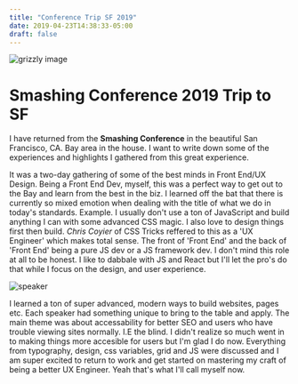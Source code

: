 ```yaml
---
title: "Conference Trip SF 2019"
date: 2019-04-23T14:38:33-05:00
draft: false
---
```


<img src="/img/grizzly.JPG" alt='grizzly image'>

# Smashing Conference 2019 Trip to SF

I have returned from the **Smashing Conference** in the beautiful San Francisco, CA. Bay area in the house.  I want to write down some of the experiences and highlights I gathered from this great experience.

It was a two-day gathering of some of the best minds in Front End/UX Design. Being a Front End Dev, myself, this was a perfect way to get out to the Bay and learn from the best in the biz.  I learned off the bat that there is currently so mixed emotion when dealing with the title of what we do in today's standards. Example. I usually don't use a ton of JavaScript and build anything I can with some advanced CSS magic.  I also love to design things first then build.  *Chris Coyier* of CSS Tricks reffered to this as a 'UX Engineer' which makes total sense. The front of 'Front End' and the back of 'Front End' being a pure JS dev or a JS framework dev.  I don't mind this role at all to be honest. I like to dabbale with JS and React but I'll let the pro's do that while I focus on the design, and user experience. 

<img src="/img/speaker.JPG" alt="speaker">

I learned a ton of super advanced, modern ways to build websites, pages etc.  Each speaker had something unique to bring to the table and apply. The main theme was about accessability for better SEO and users who have trouble viewing sites normally. I.E the blind. I didn't realize so much went in to making things more accesible for users but I'm glad I do now. Everything from typography, design, css variables, grid and JS were discussed and I am super excited to return to work and get started on mastering my craft of being a better UX Engineer. Yeah that's what I'll call myself now. 